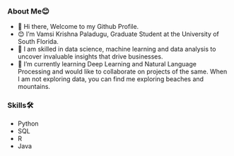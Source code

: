  ### About Me😊
- 👋 Hi there, Welcome to my Github Profile.
- 😊 I’m Vamsi Krishna Paladugu, Graduate Student at the University of South Florida. 
- 👀 I am skilled in data science, machine learning and data analysis to uncover invaluable insights that drive businesses. 
- 🌱 I’m currently learning Deep Learning and Natural Language Processing and would like to collaborate on projects of the same.
  When I am not exploring data, you can find me exploring beaches and mountains.
 ### Skills🛠️
- Python
- SQL
- R
- Java

<!---
vamsi-krishna-paladugu/vamsi-krishna-paladugu is a ✨ special ✨ repository because its `README.md` (this file) appears on your GitHub profile.
You can click the Preview link to take a look at your changes.
--->
